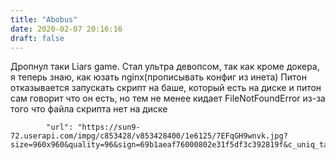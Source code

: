 ```yaml
---
title: "Abobus"
date: 2020-02-07 20:16:16
draft: false
---
```


Дропнул таки Liars game.
Стал ультра девопсом, так как кроме докера, я теперь знаю, как юзать nginx(прописывать конфиг из инета)
Питон отказывается запускать скрипт на баше, который есть на диске и питон сам говорит что он есть, но тем не менее кидает FileNotFoundError из-за того что файла скрипта нет на диске

            "url": "https://sun9-72.userapi.com/impg/c853428/v853428400/1e6125/7EFqGH9wnvk.jpg?size=960x960&quality=96&sign=69b1aeaf76000802e31f5df3c392819f&c_uniq_tag=l0GxILp78_oXzb_qtnj0VhmbrbD6Ztgdlo4RHDaR4a8&type=album",
